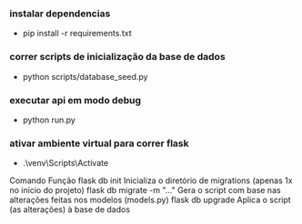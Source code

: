 
### instalar dependencias
* pip install -r requirements.txt


### correr scripts de inicialização da base de dados
* python scripts/database_seed.py

### executar api em modo debug
* python run.py

### ativar ambiente virtual para correr flask
* .\venv\Scripts\Activate

Comando	Função
flask db init	              Inicializa o diretório de migrations (apenas 1x no início do projeto)
flask db migrate -m "..."	  Gera o script com base nas alterações feitas nos modelos (models.py)
flask db upgrade	          Aplica o script (as alterações) à base de dados
